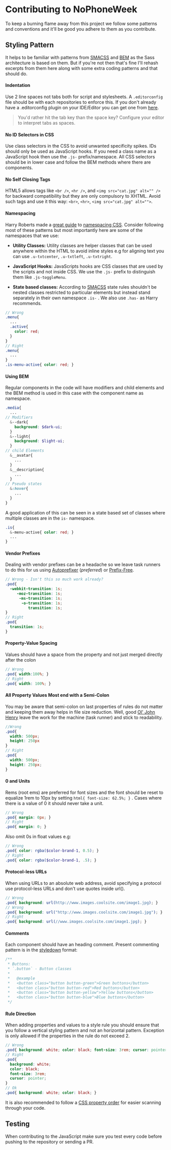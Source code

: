 # Contributing to NoPhoneWeek

To keep a burning flame away from this project we follow some
patterns and conventions and it'll be good you adhere to them
as you contribute.

## Styling Pattern
It helps to be familiar with patterns from [SMACSS](https://smacss.com/) and [BEM](https://en.bem.info/method/) as the Sass architecture is based on them. But if you're not then that's fine I'll rehash excerpts from them here along with some extra coding patterns and that should do.

#### Indentation
Use 2 line spaces not tabs both for script and stylesheets. A `.editorconfig` file should be with each repositories to enforce this. If you don't already have a .editorconfig plugin on your IDE/Editor you can get one from [here](http://editorconfig.org).

> You'd rather hit the tab key than the space key? Configure your editor to interpret tabs as spaces.

#### No ID Selectors in CSS
Use  class selectors in the CSS to avoid unwanted specificity spikes. IDs should only be used as JavaScript hooks.  If you need a class name as a JavaScript hook then use the `.js-` prefix/namespace. All CSS selectors should be in lower case and follow the BEM methods where there are components.

#### No Self Closing Tags
HTML5 allows tags like `<br />`, `<hr />`, and `<img src="cat.jpg" alt="" />` for backward compatibility but they are only compulsory to XHTML. Avoid such tags and use it this way: `<br>`, `<hr>`, `<img src="cat.jpg" alt="">`.

#### Namespacing
Harry Roberts made a [great guide](http://csswizardry.com/2015/08/bemit-taking-the-bem-naming-convention-a-step-further/) to [namespacing CSS](http://csswizardry.com/2015/03/more-transparent-ui-code-with-namespaces/). Consider following most of these patterns but most importantly here are some of the namespaces that we use:

* **Utility Classes:** Utility classes are helper classes that can be used anywhere within the HTML to avoid inline styles e.g for aligning text you can use `.u-txtcenter`, `.u-txtleft`, `.u-txtright`.

* **JavaScript Hooks:** JavaScripts hooks are CSS classes that are used by the scripts and not inside CSS. We use the `.js-` prefix to distinguish them like `.js-toggleMenu`.

* **State based classes:** According to [SMACSS](https://smacss.com/book/type-state) state rules shouldn't be nested classes restricted to particular elements but instead stand separately in their own namespace `.is-` . We also use `.has-` as Harry recommends.

```scss
// Wrong
.menu{
  ...
  .active{
    color: red;
  }
}
// Right
.menu{
  ...
}
.is-menu-active{ color: red; }
```

#### Using BEM
Regular components in the code will have modifiers and child elements and the BEM method is used in this case with the component name as namespace.

```scss
.media{
  ...
// Modifiers
  &--dark{
    background: $dark-ui;
  }
  &--light{
    background: $light-ui;
  }
// child Elements
  &__avatar{
    ...
  }
  &__description{
    ...
  }
// Pseudo states
  &:hover{
    ...
  }
}
```
A good application of this can be seen in a state based set of classes where multiple classes are in the `is-` namespace.

```scss
.is{
  &-menu-active{ color: red; }
  ...
}
```

#### Vendor Prefixes
Dealing with vendor prefixes can be a headache so we leave task runners to do this for us using [Autoprefixer](https://github.com/postcss/autoprefixer) (_preferred_) or [Prefix-Free](https://leaverou.github.io/prefixfree/).

```scss
// Wrong - Isn't this so much work already?
.pod{
  -webkit-transition: 1s;
     -moz-transition: 1s;
      -ms-transition: 1s;
       -o-transition: 1s;
          transition: 1s;
}
// Right
.pod{
  transition: 1s;
}
```

#### Property-Value Spacing
Values should have a space from the property and not just merged directly after the colon

```scss
// Wrong
.pod{ width:100%; }
// Right
.pod{ width: 100%; }
```

#### All Property Values Most end with a Semi-Colon
You may be aware that semi-colon on last properties of rules do not matter and keeping them away helps in file size reduction. Well, good [Ol' John Henry](http://daverupert.com/2015/02/john-henry/) leave the work for the machine (task runner) and stick to readability.

```scss
//Wrong
.pod{
  width: 500px;
  height: 250px
}
// Right
.pod{
  width: 500px;
  height: 250px;
}
```

#### 0 and Units
Rems (root ems) are preferred for font sizes and the font should be reset to equalize 1rem to 10px by setting `html{ font-size: 62.5%; }` . Cases where there is a value of 0 it should never take a unit.

```scss
// Wrong
.pod{ margin: 0px; }
// Right
.pod{ margin: 0; }
```
Also omit 0s in float values e.g:
```scss
// Wrong
.pod{ color: rgba($color-brand-1, 0.5); }
// Right
.pod{ color: rgba($color-brand-1, .5); }
```

#### Protocol-less URLs
When using URLs to an absolute web address, avoid specifying a protocol use protocol-less URLs and don't use quotes inside url().

```scss
// Wrong
.pod{ background: url(http://www.images.coolsite.com/image1.jpg); }
// Wrong
.pod{ background: url("http://www.images.coolsite.com/image1.jpg"); }
// Right
.pod{ background: url(//www.images.coolsite.com/image1.jpg); }
```

#### Comments
Each component should have an heading comment. Present commenting pattern is in the [styledown](https://github.com/styledown/styledown) format:

```scss
/**
 * Buttons:
 * `.button` - Button classes
 *
 *   @example
 *   <button class="button button-green">Green buttons</button>
 *   <button class="button button-red">Red buttons</button>
 *   <button class="button button-yellow">Yellow buttons</button>
 *   <button class="button button-blue">Blue buttons</button>
 */
```

#### Rule Direction
When adding properties and values to a style rule you should ensure that you follow a vertical styling pattern and not an horizontal pattern. Exception is only allowed if the properties in the rule do not exceed 2.

```scss
// Wrong
.pod{ background: white; color: black; font-size: 3rem; cursor: pointer; }
// Right
.pod{
  background: white;
  color: black;
  font-size: 3rem;
  cursor: pointer;
}
// Ok
.pod{ background: white; color: black; }
```
It is also recommended to follow a [CSS property order](http://markdotto.com/2011/11/29/css-property-order/) for easier scanning through your code.

## Testing
When contributing to the JavaScript make sure you test every code before pushing to the repository or sending a PR.
